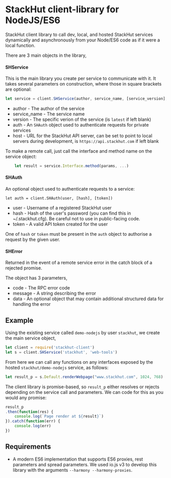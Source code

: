# StackHut client-library for NodeJS/ES6

StackHut client library to call dev, local, and hosted StackHut services dynamically and asynchronously from your Node/ES6 code as if it were a local function.

There are 3 main objects in the library,

#### SHService

This is the main library you create per service to communicate with it. It takes several parameters on construction, where those in square brackets are optional:

```js
let service = client.SHService(author, service_name, [service_version], [auth], [host])
```

* author - The author of the service
* service_name - The service name
* version - The specific verion of the service (is `latest` if left blank)
* auth - An `SHAuth` object used to authenticate requests for private services
* host - URL for the StackHut API server, can be set to point to local servers during development, is `https://api.stackhut.com` if left blank

To make a remote call, just call the interface and method name on the service object:

```js
    let result = service.Interface.method(params, ...)
```

#### SHAuth

An optional object used to authenticate requests to a service:

```
let auth = client.SHAuth(user, [hash], [token])
```

* user - Username of a registered StackHut user
* hash - Hash of the user's password (you can find this in ~/.stackhut.cfg). Be careful not to use in public-facing code. 
* token - A valid API token created for the user

One of `hash` or `token` must be present in the `auth` object to authorise a request by the given user.

#### SHError

Returned in the event of a remote service error in the catch block of a rejected promise.

The object has 3 parameters,

* code - The RPC error code
* message - A string describing the error
* data - An optional object that may contain additional structured data for handling the error

## Example

Using the existing service called `demo-nodejs` by user `stackhut`, we create the main service object,

```js
let client = require('stackhut-client')
let s = client.SHService('stackhut', 'web-tools')

```

From here we can call any functions on any interfaces exposed by the hosted `stackhut/demo-nodejs` service, as follows:

```js
let result_p = s.Default.renderWebpage("www.stackhut.com", 1024, 768)
```

The client library is promise-based, so `result_p` either resolves or rejects depending on the service call and parameters. We can code for this as you would any promise:

```js
result_p
.then(function(res) {
    console.log(`Page render at ${result}`)
}).catch(function(err) {
    console.log(err)
})

```

## Requirements

* A modern ES6 implementation that supports ES6 proxies, rest parameters and spread parameters. We used io.js v3 to develop this library with the arguments `--harmony --harmony-proxies`.

